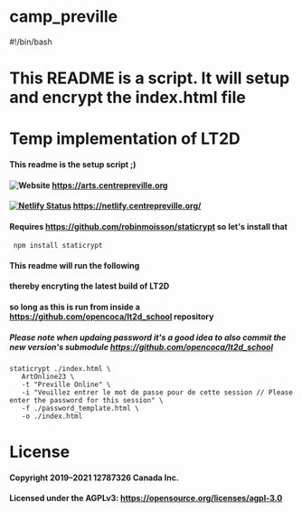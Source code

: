 # camp_preville

#!/bin/bash

# This README is a script. It will setup and encrypt the index.html file

# Temp implementation of LT2D

#### This readme is the setup script ;)
#### ![Website](https://img.shields.io/website?label=Pr%C3%A9ville&up_message=online&url=https%3A%2F%2Farts.centrepreville.org%2F) https://arts.centrepreville.org 
#### [![Netlify Status](https://api.netlify.com/api/v1/badges/e75ec369-ba7d-4e12-a04a-8e370e3f91c0/deploy-status)](https://app.netlify.com/sites/sharp-wright-a04f34/deploys) https://netlify.centrepreville.org/


#### Requires https://github.com/robinmoisson/staticrypt so let's install that
     
     npm install staticrypt

#### This readme will run the following

#### thereby encryting the latest build of LT2D 
#### so long as this is run from inside a https://github.com/opencoca/lt2d_school repository
##### Please note when updaing password it's a good idea to also commit the new version's submodule https://github.com/opencoca/lt2d_school



    staticrypt ./index.html \
       ArtOnline23 \
       -t "Preville Online" \
       -i "Veuillez entrer le mot de passe pour de cette session // Please enter the password for this session" \
       -f ./password_template.html \
       -o ./index.html

# License
#### Copyright 2019–2021 12787326 Canada Inc.
#### Licensed under the AGPLv3: https://opensource.org/licenses/agpl-3.0
